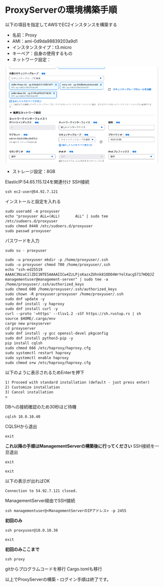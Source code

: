 # ProxyServerの環境構築手順
以下の項目を指定してAWSでEC2インスタンスを構築する
* 名前：Proxy
* AMI：ami-0d9da98839203a9d1
* インスタンスタイプ：t3.micro
* キーペア：自身の使用するもの
* ネットワーク設定：

![alt text](image-1.png)
    
* ストレージ設定：8GB

ElasticIP:54.65.115.124を関連付け
SSH接続
```
ssh ec2-user@54.92.7.121
```
インストールと設定を入れる
```
sudo useradd -m proxyuser
echo "proxyuser ALL=(ALL)       ALL" | sudo tee /etc/sudoers.d/proxyuser
sudo chmod 0440 /etc/sudoers.d/proxyuser
sudo passwd proxyuser
```
パスワードを入力
```
sudo su - proxyuser 
```
```
sudo -u proxyuser mkdir -p /home/proxyuser/.ssh
sudo -u proxyuser chmod 700 /home/proxyuser/.ssh
echo "ssh-ed25519 AAAAC3NzaC1lZDI1NTE5AAAAIICw4ZzLPjsKazxZUhnk81ODO4WrYelXacg5717HDQJZ managementuser@management-server" | sudo tee -a /home/proxyuser/.ssh/authorized_keys
sudo chmod 600 /home/proxyuser/.ssh/authorized_keys
sudo chown -R proxyuser:proxyuser /home/proxyuser/.ssh
sudo dnf update -y
sudo dnf install -y haproxy
sudo dnf install curl -y
curl --proto '=https' --tlsv1.2 -sSf https://sh.rustup.rs | sh
source $HOME/.cargo/env
cargo new proxyserver
cd proxyserver
sudo dnf install -y gcc openssl-devel pkgconfig
sudo dnf install python3-pip -y
pip install cqlsh
sudo chmod 666 /etc/haproxy/haproxy.cfg
sudo systemctl restart haproxy
sudo systemctl enable haproxy
sudo chmod o+w /etc/haproxy/haproxy.cfg
```
以下のように表示されるためEnterを押下
```
1) Proceed with standard installation (default - just press enter)
2) Customize installation
3) Cancel installation
>
```
DBへの接続確認のため30秒ほど待機
```
cqlsh 10.0.10.40
```
CQLSHから退出
```
exit
```
**これ以降の手順はManagementServerの構築後に行ってください**
SSH接続を一旦退出
```
exit
```
```
exit
```
以下の表示が出ればOK
```
Connection to 54.92.7.121 closed.
```
ManagementServer経由でSSH接続
```
ssh managementuser@<ManagementServerのIPアドレス> -p 2455
```
**初回のみ**
```
ssh proxyuser@10.0.10.30
```
```
exit
```
**初回のみここまで**
```
ssh proxy
```
gitからプログラムコードを移行
Cargo.tomlも移行


以上でProxyServerの構築・ログイン手順は終了です。
